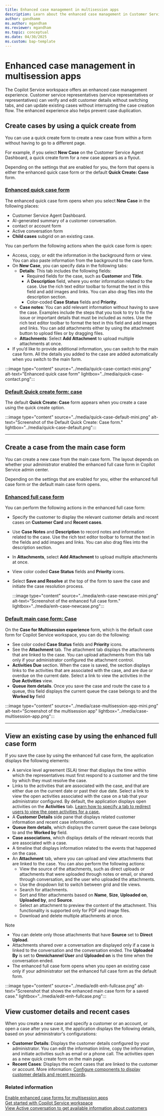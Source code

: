 ```yaml
---
title: Enhanced case management in multisession apps
description: Learn about the enhanced case management in Customer Service multisession apps.
author: gandhamm 
ms.author: mgandham 
ms.reviewer: mgandham
ms.topic: conceptual
ms.date: 04/30/2025 
ms.custom: bap-template 
---
```



# Enhanced case management in multisession apps

The Copilot Service workspace offers an enhanced case management experience. Customer service representatives (service representatives or representatives) can verify and edit customer details without switching tabs, and can update existing cases without interrupting the case creation flow. The enhanced experience also helps prevent case duplication.

## Create cases by using a quick create from

You can use a quick create form to create a new case from within a form without having to go to a different page.

For example, if you select **New Case** on the Customer Service Agent Dashboard, a quick create form for a new case appears as a flyout.

Depending on the settings that are enabled for you, the form that opens is either the enhanced quick case form or the default **Quick Create: Case** form.

   ### [Enhanced quick case form](#tab/enhancedquickcreateform)

   The enhanced quick case form opens when you select **New Case** in the following places:

   - Customer Service Agent Dashboard.
   - AI-generated summary of a customer conversation.
   - contact or account form 
   - Active conversation form
   - **Child cases** subgrid on an existing case.

 You can perform the following actions when the quick case form is open:

   - Access, copy, or edit the information in the background form or view. You can also paste information from the background to the case form.
   - On **New Case**, you can specify data in the following tabs:
      - **Details**: This tab includes the following fields:
           - Required fields for the case, such as **Customer** and **Title**.
           - A **Description** field, where you enter information related to the case. Use the rich text editor toolbar to format the text in this field and add images and links. You can also drag files into the description section.
           - Color-coded **Case Status** fields and **Priority**.
      - **Case notes**: You can add relevant information without having to save the case. Examples include the steps that you took to try to fix the issue or important details that must be included as notes. Use the rich text editor toolbar to format the text in this field and add images and links. You can add attachments either by using the attachment button to upload files or by dragging files.
      - **Attachments**: Select **Add Attachment** to upload multiple attachments at once.
   - If you’d like to provide additional information, you can switch to the main case form. All the details you added to the case are added automatically when you switch to the main form.
    
   :::image type="content" source="../media/quick-case-contact-mini.png" alt-text="Enhanced quick case form" lightbox="../media/quick-case-contact.png":::

   ### [Default Quick create form: case](#tab/quickcreateform)
    
   The default **Quick Create: Case** form appears when you create a case using the quick create option.

   :::image type="content" source="../media/quick-case-default-mini.png" alt-text="Screenshot of the Default Quick Create: Case form." lightbox="../media/quick-case-default.png":::

   ---

## Create a case from the main case form

You can create a new case from the main case form. The layout depends on whether your administrator enabled the enhanced full case form in Copilot Service admin center.

Depending on the settings that are enabled for you, either the enhanced full case form or the default main case form opens.

   ### [Enhanced full case form](#tab/enhancedfullcaseform)

   You can perform the following actions in the enhanced full case form:
   - Specify the customer to display the relevant customer details and recent cases on **Customer Card** and  **Recent cases**.
   - Use **Case Notes** and **Description** to record notes and information related to the case. Use the rich text editor toolbar to format the text in the fields and add images and links. You can also drag files into the description section.
   - In **Attachments**, select **Add Attachment** to upload multiple attachments at once.
   -  View color coded **Case Status** fields and **Priority** icons.
   - Select **Save and Resolve** at the top of the form to save the case and initiate the case resolution process.
    
     :::image type="content" source="../media/enh-case-newcase-mini.png" alt-text="Screenshot of the enhanced full case form." lightbox="../media/enh-case-newcase.png":::

   ### [Default main case form: Case](#tab/fullcaseform)
    
   On the **Case for Multisession experience** form, which is the default case form for Copilot Service workspace, you can do the following: 

   - See color coded **Case Status** fields and **Priority** icons.
   - See the **Attachment** tab. The attachment tab displays the attachments that are linked to the case. You can upload attachments from this tab only if your administrator configured the attachment control.
   - **Activities Due** section. When the case is saved, the section displays links to the activities that are associated with the case, and are due or overdue on the current date. Select a link to view the activities in the **Due Activities** view.
   - **Queue item details**. Once you save the case and route the case to a queue, this field displays the current queue the case belongs to and the **Worked by** field

   :::image type="content" source="../media/case-multisession-app-mini.png" alt-text="Screenshot of the multisession app" lightbox="../media/case-multisession-app.png":::

 ---

## View an existing case by using the enhanced full case form

If you save the case by using the enhanced full case form, the application displays the following elements:
   - A service level agreement (SLA) timer that displays the time within which the representatives must first respond to a customer and the time by which they must resolve the case.
   - Links to the activities that are associated with the case, and that are either due on the current date or past their due date. Select a link to view the open activities associated with the case on a tab that your administrator configured. By default, the application displays open activities on the **Activities** tab. [Learn how to specify a tab to redirect users to view the open activities for a case.](../administer/case-enh-config.md)
   - A **Customer Details** side pane that displays related customer information and recent case information.
   - **Queue item details**, which displays the current queue the case belongs to and the **Worked by** field.
   - **Case associations**, which displays details of the relevant records that are associated with a case. 
   - A timeline that displays information related to the events that happened on the case.
   - An **Attachment** tab, where you can upload and view attachments that are linked to the case. You can also perform the following actions:
      - View the source of the attachments, such as direct uploads or attachments that were uploaded through notes or email, or shared through conversation, and the user who uploaded the attachments.
      - Use the dropdown list to switch between grid and tile views.
      - Search for attachments.
      - Sort and filter attachments based on **Name**, **Size**, **Uploaded on**, **Uploaded by**, and **Source**.
      - Select an attachment to preview the content of the attachment. This functionality is supported only for PDF and image files.
      - Download and delete multiple attachments at once.

   > [!NOTE]
   > - You can delete only those attachments that have **Source** set to **Direct Upload**.
   > - Attachments shared over a conversation are displayed only if a case is linked to the conversation and the conversation ended. The **Uploaded By** is set to **Omnichannel User** and **Uploaded on** is the time when the conversation ended.
   > - The enhanced full case form opens when you open an existing case only if your administrator set the enhanced full case form as the default form.

:::image type="content" source="../media/edit-enh-fullcase.png" alt-text="Screenshot that shows the enhanced main case form for a saved case." lightbox="../media/edit-enh-fullcase.png":::


## View customer details and recent cases

When you create a new case and specify a customer or an account, or open a case after you save it, the application displays the following details, based on your administrator's configurations:

- **Customer Details**: Displays the customer details configured by your administrator. You can edit the information inline, copy the information, and initiate activities such as email or a phone call. The activities open as a new quick create form on the main page.
- **Recent Cases**: Displays the recent cases that are linked to the customer or account. More information: [Configure components to display customer details and recent records](../administer/add-display-components-to-case-form.md).


### Related information

[Enable enhanced case forms for multisession apps](../administer/case-enh-config.md)<br>
[Get started with Copilot Service workspace](../implement/csw-overview.md)<br>
[View Active conversation to get available information about customers](../use/oc-customer-summary.md)
